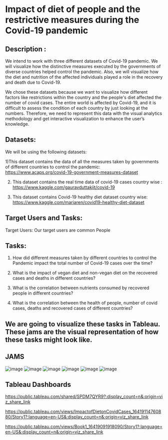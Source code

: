 # Impact of diet of people and the restrictive measures during the Covid-19 pandemic

## Description :

We intend to work with three different datasets of Covid-19 pandemic. We will visualize how the distinctive measures executed by the governments of diverse countries helped control the pandemic. Also, we will visualize how the diet and nutrition of the affected individuals played a role in the recovery and death due to Covid-19.

We chose these datasets because we want to visualize how different factors like restrictions within the country and the people's diet affected the number of covid cases. The entire world is affected by Covid-19, and it is difficult to assess the condition of each country by just looking at the numbers. Therefore, we need to represent this data with the visual analytics methodology and get interactive visualization to enhance the user’s knowledge.


## Datasets:

We will be using the following datasets:

1)This dataset contains the data of all the measures taken by governments of different countries to control the pandemic: https://www.acaps.org/covid-19-government-measures-dataset

2) This dataset contains the real time data of covid-19 cases country wise : https://www.kaggle.com/gauravduttakiit/covid-19

3) This dataset contains Covid-19 healthy diet dataset country wise: https://www.kaggle.com/mariaren/covid19-healthy-diet-dataset


## Target Users and Tasks: 

Target Users: Our target users are common People

## Tasks:

1) How did different measures taken by different countries to control the Pandemic impact the total number of Covid-19 cases over the time?

2) What is the impact of vegan diet and non-vegan diet on the recovered cases and deaths in different countries?

3) What is the correlation between nutrients consumed by recovered people in different countries?

4) What is the correlation between the health of people, number of covid cases, deaths and recovered cases of different countries?

## We are going to visualize these tasks in Tableau. These jams are the visual representation of how these tasks might look like.

## JAMS
![image](https://user-images.githubusercontent.com/70915043/137656397-1d94ccff-4034-4787-b5b6-cb7b81e298db.png)
![image](https://user-images.githubusercontent.com/70915043/137656456-38781e05-f5dc-4d2f-b6f8-47a6c48c0764.png)
![image](https://user-images.githubusercontent.com/70915043/137656480-d98a6e0e-04cd-4de2-81bf-76e1595734fb.png)
![image](https://user-images.githubusercontent.com/70915043/137656508-f66a3699-c250-48bf-9f63-4333ed8f97bb.png)
![image](https://user-images.githubusercontent.com/70915043/137656538-d7d61f9b-c621-4f73-949a-a4b98faa4f2a.png)
![image](https://user-images.githubusercontent.com/70915043/137656562-41eb05db-23e0-431c-8ff6-06d38d7af355.png)

## Tableau Dashboards

https://public.tableau.com/shared/SPDM7QYR9?:display_count=n&:origin=viz_share_link

https://public.tableau.com/views/ImpactofDietonCovidCases_16419114760880/Story1?:language=en-US&:display_count=n&:origin=viz_share_link

https://public.tableau.com/views/Book1_16419091918090/Story1?:language=en-US&:display_count=n&:origin=viz_share_link



